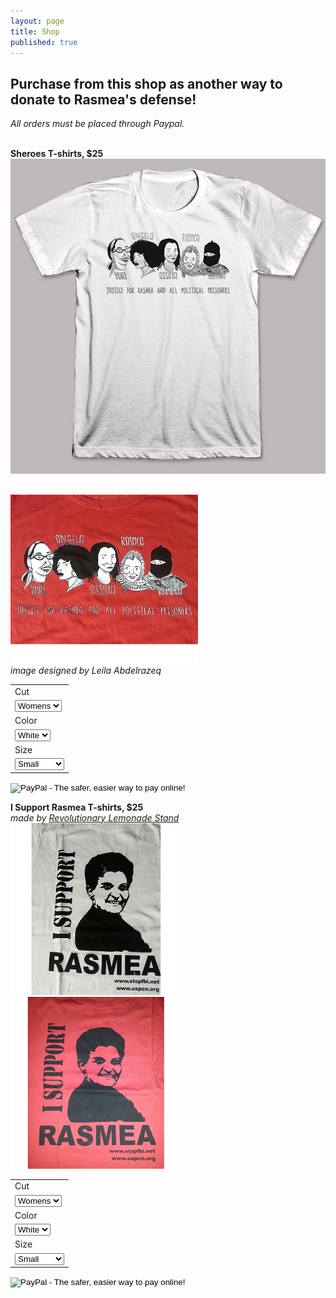 ```yaml
---
layout: page
title: Shop
published: true
---
```


## Purchase from this shop as another way to donate to Rasmea's defense! 
_All orders must be placed through Paypal._

<br>**Sheroes T-shirts, $25**
<img src="/assets/img/Sheroes_White.jpg" alt="Sheroes" style="width: 550px;"/>
<img src="/assets/img/Sheroes_Red.jpg" alt="Sheroes" style="width: 300px;"/>
_<br> image designed by Leila Abdelrazeq_

<form target="paypal" action="https://www.paypal.com/cgi-bin/webscr" method="post">
<input type="hidden" name="cmd" value="_s-xclick">
<input type="hidden" name="hosted_button_id" value="7M4MVYPVL35KQ">
<table cellspacing="1">
<tr><td style="border:none;"><input type="hidden" name="on0" value="Cut">Cut</td></tr><tr><td style="border:none;"><select name="os0">
	<option value="Womens">Womens </option>
	<option value="Mens">Mens </option> </select></td></tr>
<tr><td style="border:none;"><input type="hidden" name="on1" value="Color">Color</td></tr><tr><td style="border:none;"><select name="os1">
	<option value="White">White </option>
	<option value="Red">Red </option></select></td></tr>
<tr><td style="border:none;"><input type="hidden" name="on2" value="Size">Size</td></tr><tr><td style="border:none;"><select name="os2">
	<option value="Small">Small </option>
	<option value="Medium">Medium </option>
	<option value="Large">Large </option>
	<option value="X-Large">X-Large </option>
	<option value="XX-Large">XX-Large </option></select></td></tr>
</table>
<input type="image" src="https://www.paypalobjects.com/en_US/i/btn/btn_cart_LG.gif" border="0" name="submit" alt="PayPal - The safer, easier way to pay online!">
<img alt="" border="0" src="https://www.paypalobjects.com/en_US/i/scr/pixel.gif" width="1" height="1">
</form>




**I Support Rasmea T-shirts, $25**
_<br> made by [Revolutionary Lemonade Stand](http://www.revolutionarylemonadestand.com/)_
<img src="/assets/img/I_Support_Rasmea_white.jpg" alt="I Support Rasmea" style="width: 275px;"/> <img src="/assets/img/I_Support_Rasmea_red.jpg" alt="I Support Rasmea" style="width: 275px;"/>

<form target="paypal" action="https://www.paypal.com/cgi-bin/webscr" method="post">
<input type="hidden" name="cmd" value="_s-xclick">
<input type="hidden" name="hosted_button_id" value="6L6M7ZT38QHQE">
<table>
<tr><td style="border:none;"><input type="hidden" name="on0" value="Cut">Cut</td></tr><tr><td style="border:none;"><select name="os0">
	<option value="Womens">Womens </option>
	<option value="Mens">Mens </option></select></td></tr>
<tr><td style="border:none;"><input type="hidden" name="on1" value="Color">Color</td></tr><tr><td style="border:none;"><select name="os1">
	<option value="White">White </option>
	<option value="Red">Red </option></select></td></tr>
<tr><td style="border:none;"><input type="hidden" name="on2" value="Size">Size</td></tr><tr><td style="border:none;"><select name="os2">
	<option value="Small">Small </option>
	<option value="Medium">Medium </option>
	<option value="Large">Large </option>
	<option value="X-Large">X-Large </option>
	<option value="XX-Large">XX-Large </option></select></td></tr>
</table>
<input type="image" src="https://www.paypalobjects.com/en_US/i/btn/btn_cart_LG.gif" border="0" name="submit" alt="PayPal - The safer, easier way to pay online!">
<img alt="" border="0" src="https://www.paypalobjects.com/en_US/i/scr/pixel.gif" width="1" height="1">
</form>